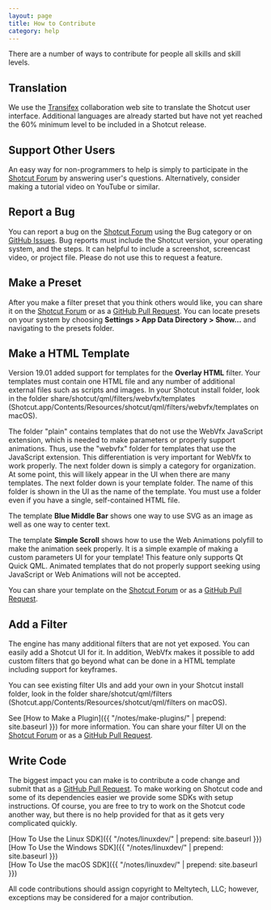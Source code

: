 ```yaml
---
layout: page
title: How to Contribute
category: help
---
```


There are a number of ways to contribute for people all skills and skill levels.

Translation
-----------

We use the
[Transifex](https://www.transifex.com/projects/p/shotcut/)
collaboration web site to translate the Shotcut user interface.
Additional languages are already started but have not yet reached the
60% minimum level to be included in a Shotcut release.

Support Other Users
-------------------

An easy way for non-programmers to help is simply to participate in the
[Shotcut Forum](https://forum.shotcut.org/) by answering user's questions.
Alternatively, consider making a tutorial video on YouTube or similar.

Report a Bug
------------

You can report a bug on the [Shotcut Forum](https://forum.shotcut.org/) using
the Bug category or on [GitHub Issues](https://github.com/mltframework/shotcut/issues/). Bug reports must include the Shotcut version, your operating system,
and the steps. It can helpful to include a screenshot, screencast video, or
project file. Please do not use this to request a feature.

Make a Preset
-------------

After you make a filter preset that you think others would like,
you can share it on the
[Shotcut Forum](https://forum.shotcut.org/) or as a
[GitHub Pull Request](https://github.com/mltframework/shotcut/pulls).
You can locate presets on your system by choosing **Settings > App Data
Directory > Show...** and navigating to the presets folder.

Make a HTML Template
-------------

Version 19.01 added support for templates for the **Overlay HTML** filter. Your
templates must contain one HTML file and any number of additional external
files such as scripts and images.
In your Shotcut install folder, look in the folder
share/shotcut/qml/filters/webvfx/templates
(Shotcut.app/Contents/Resources/shotcut/qml/filters/webvfx/templates on macOS).

The folder "plain" contains templates that do not use the WebVfx JavaScript
extension, which is needed to make parameters or properly support animations.
Thus, use the "webvfx" folder for templates that use the JavaScript extension.
This differentiation is very important for WebVfx to work properly.
The next folder down is simply a category for organization. At some point,
this will likely appear in the UI when there are many templates. The next folder
down is your template folder. The name of this folder is shown in the UI as the
name of the template. You must use a folder even if you have a single,
self-contained HTML file.

The template **Blue Middle Bar** shows one way to use SVG as an image as well 
as one way to center text.

The template **Simple Scroll** shows how to use the Web Animations polyfill to 
make the animation seek properly. It is a simple example of making a custom
parameters UI for your template! This feature only supports Qt Quick QML.
Animated templates that do not properly support seeking using JavaScript or
Web Animations will not be accepted.

You can share your template on the
[Shotcut Forum](https://forum.shotcut.org/) or as a [GitHub Pull
Request](https://github.com/mltframework/shotcut/pulls).

Add a Filter
------------

The engine has many additional filters that are not yet exposed. You can easily
add a Shotcut UI for it. In addition, WebVfx makes it possible to add custom
filters that go beyond what can be done in a HTML template including support
for keyframes. 

You can see existing filter UIs and add your own in your Shotcut install folder, look in the folder
share/shotcut/qml/filters
(Shotcut.app/Contents/Resources/shotcut/qml/filters on macOS).

See [How to Make a Plugin]({{ "/notes/make-plugins/" | prepend: site.baseurl }})
for more information. You can share your filter UI on the
[Shotcut Forum](https://forum.shotcut.org/) or as a [GitHub Pull
Request](https://github.com/mltframework/shotcut/pulls).

Write Code
----------

The biggest impact you can make is to contribute a code change and submit that
as a [GitHub Pull Request](https://github.com/mltframework/shotcut/pulls).
To make working on Shotcut code and some of its dependencies easier we provide
some SDKs with setup instructions. Of course, you are free to try to work on
the Shotcut code another way, but there is no help provided for that as it gets
very complicated quickly.

[How To Use the Linux SDK]({{ "/notes/linuxdev/" | prepend: site.baseurl }})  
[How To Use the Windows SDK]({{ "/notes/linuxdev/" | prepend: site.baseurl }})  
[How To Use the macOS SDK]({{ "/notes/linuxdev/" | prepend: site.baseurl }})

All code contributions should assign copyright to Meltytech, LLC; however,
exceptions may be considered for a major contribution.
